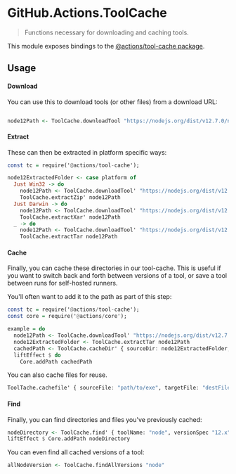 # GitHub.Actions.ToolCache

> Functions necessary for downloading and caching tools.

This module exposes bindings to the [@actions/tool-cache package](https://github.com/actions/toolkit/tree/main/packages/tool-cache).

## Usage

#### Download

You can use this to download tools (or other files) from a download URL:

```purescript

node12Path <- ToolCache.downloadTool "https://nodejs.org/dist/v12.7.0/node-v12.7.0-linux-x64.tar.gz"
```

#### Extract

These can then be extracted in platform specific ways:

```purescript
const tc = require('@actions/tool-cache');

node12ExtractedFolder <- case platform of
  Just Win32 -> do
    node12Path <- ToolCache.downloadTool' "https://nodejs.org/dist/v12.7.0/node-v12.7.0-win-x64.zip"
    ToolCache.extractZip' node12Path
  Just Darwin -> do
    node12Path <- ToolCache.downloadTool' "https://nodejs.org/dist/v12.7.0/node-v12.7.0.pkg"
    ToolCache.extractXar' node12Path
  _ -> do
    node12Path <- ToolCache.downloadTool' "https://nodejs.org/dist/v12.7.0/node-v12.7.0-linux-x64.tar.gz"
    ToolCache.extractTar node12Path
```

#### Cache

Finally, you can cache these directories in our tool-cache. This is useful if you want to switch back and forth between versions of a tool, or save a tool between runs for self-hosted runners.

You'll often want to add it to the path as part of this step:

```purescript
const tc = require('@actions/tool-cache');
const core = require('@actions/core');

example = do
  node12Path <- ToolCache.downloadTool' "https://nodejs.org/dist/v12.7.0/node-v12.7.0-linux-x64.tar.gz"
  node12ExtractedFolder <- ToolCache.extractTar node12Path
  cachedPath <- ToolCache.cacheDir' { sourceDir: node12ExtractedFolder, tool: "node", version: "12.7.0" }
  liftEffect $ do
    Core.addPath cachedPath
```

You can also cache files for reuse.

```purescript
ToolTache.cachefile' { sourceFile: "path/to/exe", targetFile: "destFileName.exe", tool: "myExeName", version: "1.1.0"}
```

#### Find

Finally, you can find directories and files you've previously cached:

```purescript
nodeDirectory <- ToolCache.find' { toolName: "node", versionSpec "12.x" }
liftEffect $ Core.addPath nodeDirectory
```

You can even find all cached versions of a tool:

```purescript
allNodeVersion <- ToolCache.findAllVersions "node"
```
